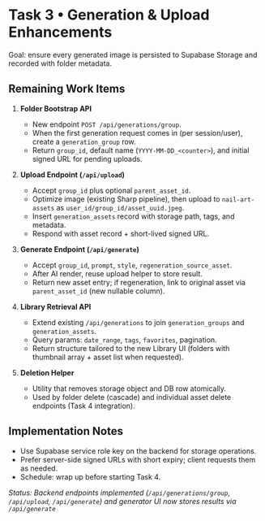 # Task 3 • Generation & Upload Enhancements

Goal: ensure every generated image is persisted to Supabase Storage and recorded with folder metadata.

## Remaining Work Items

1. **Folder Bootstrap API**
   - New endpoint `POST /api/generations/group`.
   - When the first generation request comes in (per session/user), create a `generation_group` row.
   - Return `group_id`, default name (`YYYY-MM-DD_<counter>`), and initial signed URL for pending uploads.

2. **Upload Endpoint (`/api/upload`)**
   - Accept `group_id` plus optional `parent_asset_id`.
   - Optimize image (existing Sharp pipeline), then upload to `nail-art-assets` as `user_id/group_id/asset_uuid.jpeg`.
   - Insert `generation_assets` record with storage path, tags, and metadata.
   - Respond with asset record + short-lived signed URL.

3. **Generate Endpoint (`/api/generate`)**
   - Accept `group_id`, `prompt`, `style`, `regeneration_source_asset`.
   - After AI render, reuse upload helper to store result.
   - Return new asset entry; if regeneration, link to original asset via `parent_asset_id` (new nullable column).

4. **Library Retrieval API**
   - Extend existing `/api/generations` to join `generation_groups` and `generation_assets`.
   - Query params: `date_range`, `tags`, `favorites`, pagination.
   - Return structure tailored to the new Library UI (folders with thumbnail array + asset list when requested).

5. **Deletion Helper**
   - Utility that removes storage object and DB row atomically.
   - Used by folder delete (cascade) and individual asset delete endpoints (Task 4 integration).

## Implementation Notes
- Use Supabase service role key on the backend for storage operations.
- Prefer server-side signed URLs with short expiry; client requests them as needed.
- Schedule: wrap up before starting Task 4.

_Status: Backend endpoints implemented (`/api/generations/group`, `/api/upload`, `/api/generate`) and generator UI now stores results via `/api/generate`_
